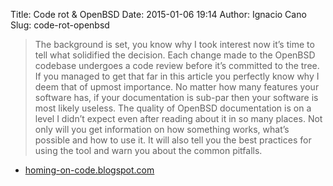 Title: Code rot & OpenBSD
Date: 2015-01-06 19:14
Author: Ignacio Cano
Slug: code-rot-openbsd

> The background is set, you know why I took interest now it’s time to
> tell what solidified the decision. Each change made to the OpenBSD
> codebase undergoes a code review before it’s committed to the tree. If
> you managed to get that far in this article you perfectly know why I
> deem that of upmost importance. No matter how many features your
> software has, if your documentation is sub-par then your software is
> most likely useless. The quality of OpenBSD documentation is on a
> level I didn’t expect even after reading about it in so many places.
> Not only will you get information on how something works, what’s
> possible and how to use it. It will also tell you the best practices
> for using the tool and warn you about the common pitfalls.

- [homing-on-code.blogspot.com][]

  [homing-on-code.blogspot.com]: http://homing-on-code.blogspot.com/2015/01/code-rot-openbsd.html
    "Code rot & OpenBSD"
